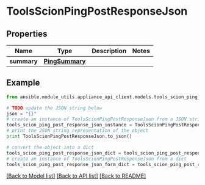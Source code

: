 # ToolsScionPingPostResponseJson


## Properties
Name | Type | Description | Notes
------------ | ------------- | ------------- | -------------
**summary** | [**PingSummary**](PingSummary.md) |  | 

## Example

```python
from ansible.module_utils.appliance_api_client.models.tools_scion_ping_post_response_json import ToolsScionPingPostResponseJson

# TODO update the JSON string below
json = "{}"
# create an instance of ToolsScionPingPostResponseJson from a JSON string
tools_scion_ping_post_response_json_instance = ToolsScionPingPostResponseJson.from_json(json)
# print the JSON string representation of the object
print ToolsScionPingPostResponseJson.to_json()

# convert the object into a dict
tools_scion_ping_post_response_json_dict = tools_scion_ping_post_response_json_instance.to_dict()
# create an instance of ToolsScionPingPostResponseJson from a dict
tools_scion_ping_post_response_json_form_dict = tools_scion_ping_post_response_json.from_dict(tools_scion_ping_post_response_json_dict)
```
[[Back to Model list]](../README.md#documentation-for-models) [[Back to API list]](../README.md#documentation-for-api-endpoints) [[Back to README]](../README.md)


